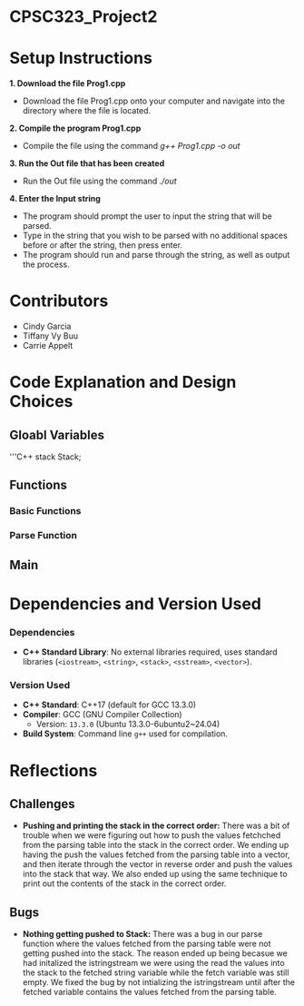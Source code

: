 # CPSC323_Project2


# Setup Instructions

**1. Download the file Prog1.cpp**
   - Download the file Prog1.cpp onto your computer and navigate into the directory where the file is located.
   
**2. Compile the program Prog1.cpp**
   - Compile the file using the command *g++ Prog1.cpp -o out*
     
**3. Run the Out file that has been created**
   - Run the Out file using the command *./out*

**4. Enter the Input string**
   - The program should prompt the user to input the string that will be parsed.
   - Type in the string that you wish to be parsed with no additional spaces before or after the string, then press enter.
   - The program should run and parse through the string, as well as output the process.


# Contributors
* Cindy Garcia
* Tiffany Vy Buu
* Carrie Appelt

# Code Explanation and Design Choices

## Gloabl Variables
'''C++
stack<string> Stack;

## Functions
### Basic Functions

### Parse Function

## Main

# Dependencies and Version Used

### Dependencies

- **C++ Standard Library**: No external libraries required, uses standard libraries (`<iostream>`, `<string>`, `<stack>`, `<sstream>`, `<vector>`).

### Version Used

- **C++ Standard**: C++17 (default for GCC 13.3.0)
- **Compiler**: GCC (GNU Compiler Collection)
    - Version: `13.3.0` (Ubuntu 13.3.0-6ubuntu2~24.04)
- **Build System**: Command line `g++` used for compilation.

# Reflections

## Challenges
- **Pushing and printing the stack in the correct order:** There was a bit of trouble when we were figuring out how to push the values fetchched from the parsing table into the stack in the correct order. We ending up having the push the values fetched from the parsing table into a vector, and then iterate through the vector in reverse order and push the values into the stack that way. We also ended up using the same technique to print out the contents of the stack in the correct order.

## Bugs
- **Nothing getting pushed to Stack:** There was a bug in our parse function where the values fetched from the parsing table were not getting pushed into the stack. The reason ended up being becasue we had initalized the istringstream we were using the read the values into the stack to the fetched string variable while the fetch variable was still empty. We fixed the bug by not intializing the istringstream until after the fetched variable contains the values fetched from the parsing table.
